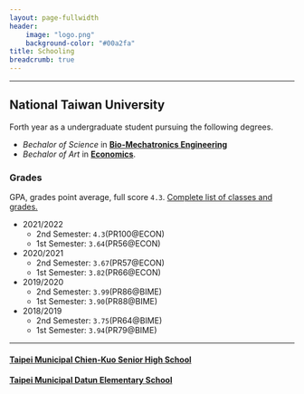 ```yaml
---
layout: page-fullwidth
header:
    image: "logo.png"
    background-color: "#00a2fa"
title: Schooling
breadcrumb: true
---
```


---

## National Taiwan University
Forth year as a undergraduate student pursuing the following degrees. 
- *Bechalor of Science* in [**Bio-Mechatronics Engineering**](https://www.bime.ntu.edu.tw/)
- *Bechalor of Art* in [**Economics**](http://www.econ.ntu.edu.tw/).

### Grades
GPA, grades point average, full score `4.3`.
[Complete list of classes and grades.](../../docs/b07611002_Transcript_20211028091023.pdf)
- 2021/2022
    - 2nd Semester: `4.3`(PR100@ECON)
    - 1st Semester: `3.64`(PR56@ECON)
- 2020/2021
    - 2nd Semester: `3.67`(PR57@ECON)
    - 1st Semester: `3.82`(PR66@ECON)
- 2019/2020
    - 2nd Semester: `3.99`(PR86@BIME)
    - 1st Semester: `3.90`(PR88@BIME)
- 2018/2019
    - 2nd Semester: `3.75`(PR64@BIME)
    - 1st Semester: `3.94`(PR79@BIME)

---

#### [Taipei Municipal Chien-Kuo Senior High School](https://www2.ck.tp.edu.tw/)
#### [Taipei Municipal Datun Elementary School](http://www.dtps.tp.edu.tw/)